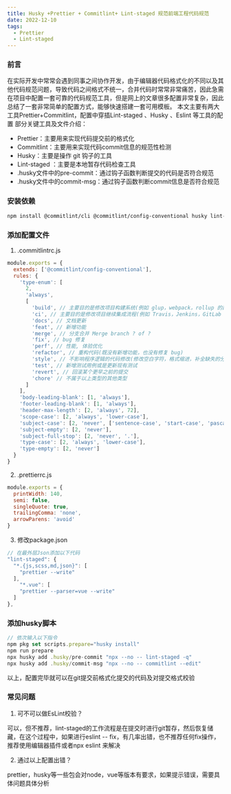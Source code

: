 ```yaml
---
title: Husky +Prettier + Commitlint+ Lint-staged 规范前端工程代码规范
date: 2022-12-10
tags:
  - Prettier
  - Lint-staged
---
```


### 前言

在实际开发中常常会遇到同事之间协作开发，由于编辑器代码格式化的不同以及其他代码规范问题，导致代码之间格式不统一，合并代码时常常非常痛苦，因此急需在项目中配置一套可靠的代码规范工具，但是网上的文章很多配置非常复杂，因此总结了一套非常简单的配置方式，能够快速搭建一套可用模板。 本文主要有两大工具Prettier+Commitlint，配置中穿插Lint-staged 、Husky 、Eslint 等工具的配置
部分关键工具及文件介绍：

- Prettier：主要用来实现代码提交前的格式化
- Commitlint：主要用来实现代码commit信息的规范性检测
- Husky：主要是操作 git 钩子的工具
- Lint-staged ：主要是本地暂存代码检查工具
- .husky文件中的pre-commit：通过钩子函数判断提交的代码是否符合规范
- .husky文件中的commit-msg：通过钩子函数判断commit信息是否符合规范

### 安装依赖

```bash
npm install @commitlint/cli @commitlint/config-conventional husky lint-staged prettier -D
```

### 添加配置文件

1. .commitlintrc.js

```javascript
module.exports = {
  extends: ['@commitlint/config-conventional'],
  rules: {
    'type-enum': [
      2,
      'always',
      [
        'build', // 主要目的是修改项目构建系统(例如 glup，webpack，rollup 的配置等)的提交
        'ci', // 主要目的是修改项目继续集成流程(例如 Travis，Jenkins，GitLab CI，Circle等)的提交
        'docs', // 文档更新
        'feat', // 新增功能
        'merge', // 分支合并 Merge branch ? of ?
        'fix', // bug 修复
        'perf', // 性能, 体验优化
        'refactor', // 重构代码(既没有新增功能，也没有修复 bug)
        'style', // 不影响程序逻辑的代码修改(修改空白字符，格式缩进，补全缺失的分号等，没有改变代码逻辑)
        'test', // 新增测试用例或是更新现有测试
        'revert', // 回滚某个更早之前的提交
        'chore' // 不属于以上类型的其他类型
      ]
    ],
    'body-leading-blank': [1, 'always'],
    'footer-leading-blank': [1, 'always'],
    'header-max-length': [2, 'always', 72],
    'scope-case': [2, 'always', 'lower-case'],
    'subject-case': [2, 'never', ['sentence-case', 'start-case', 'pascal-case', 'upper-case']],
    'subject-empty': [2, 'never'],
    'subject-full-stop': [2, 'never', '.'],
    'type-case': [2, 'always', 'lower-case'],
    'type-empty': [2, 'never']
  }
}
```

2. .prettierrc.js

```javascript
module.exports = {
  printWidth: 140,
  semi: false,
  singleQuote: true,
  trailingComma: 'none',
  arrowParens: 'avoid'
}
```

3. 修改package.json

```javascript
// 在最外层Json添加以下代码
"lint-staged": {
  "*.{js,scss,md,json}": [
    "prettier --write"
  ],
    "*.vue": [
    "prettier --parser=vue --write"
  ]
},
```

### 添加husky脚本

```javascript
// 依次输入以下指令
npm pkg set scripts.prepare="husky install"
npm run prepare
npx husky add .husky/pre-commit "npx --no -- lint-staged -q"
npx husky add .husky/commit-msg "npx --no -- commitlint --edit"
```

以上，配置完毕就可以在git提交前格式化提交的代码及对提交格式校验

### 常见问题

1. 可不可以做EsLint校验？

可以，但不推荐，lint-staged的工作流程是在提交时进行git暂存，然后恢复储藏，在这个过程中，如果进行eslint -- fix，有几率出错，也不推荐任何fix操作，推荐使用编辑器插件或者npx eslint 来解决

2. 通过以上配置出错？

prettier，husky等一些包会对node，vue等版本有要求，如果提示错误，需要具体问题具体分析
